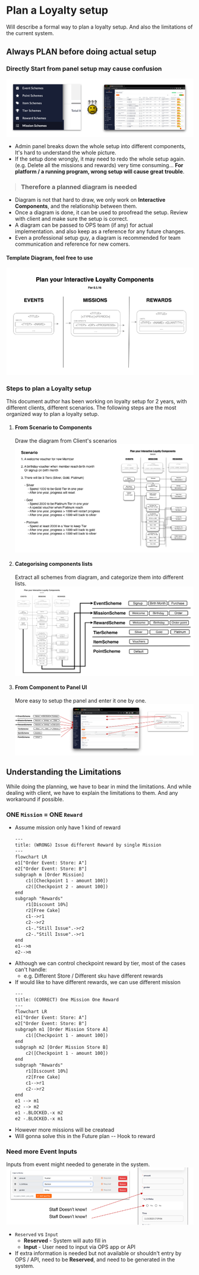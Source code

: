 # Plan a Loyalty setup
Will describe a formal way to plan a loyalty setup. And also the limitations of the current system.

## Always **PLAN** before doing actual setup

### Directly Start from panel setup may cause confusion

![Confusing Panel](../img/graph-confusing-panel.png)
 - Admin panel breaks down the whole setup into different components, It's hard to understand the whole picture.
 - If the setup done wrongly, it may need to redo the whole setup again. (e.g. Delete all the missions and rewards) very time consuming... **For platform / a running program, wrong setup will cause great trouble**.
> ### Therefore a planned diagram is needed
 - Diagram is not that hard to draw, we only work on **Interactive Components**, and the relationship between them.
 - Once a diagram is done, it can be used to proofread the setup. Review with client and make sure the setup is correct.
 - A diagram can be passed to OPS team (if any) for actual implementation. and also keep as a reference for any future changes.
 - Even a professional setup guy, a diagram is recommended for team communication and reference for new comers.
#### Template Diagram, feel free to use
![Components Plan](../img/template-components-plan.png)


### Steps to plan a Loyalty setup
This document author has been working on loyalty setup for 2 years, with different clients, different scenarios. The following steps are the most organized way to plan a loyalty setup.

1. #### From Scenario to Components
    Draw the diagram from Client's scenarios
    ![From scenario to components](../img/graph-from-scenarios-to-diagram.png)

2. #### Categorising components lists
    Extract all schemes from diagram, and categorize them into different lists.
    ![From scenario to components](../img/graph-diagram-to-component-lists.png)
1. #### From Component to Panel UI
    More easy to setup the panel and enter it one by one.
    ![From components to setup](../img/graph-from-components-to-setup.png)

## Understanding the **Limitations**
While doing the planning, we have to bear in mind the limitations. And while dealing with client, we have to explain the limitations to them. And any workaround if possible.

### ONE `Mission` = ONE `Reward`
- Assume mission only have 1 kind of reward
    ```mermaid
    ---
    title: (WRONG) Issue different Reward by single Mission
    ---
    flowchart LR
    e1["Order Event: Store: A"]
    e2["Order Event: Store: B"]
    subgraph m [Order Mission]
        c1([Checkpoint 1 - amount 100])
        c2([Checkpoint 2 - amount 100])
    end
    subgraph "Rewards"
        r1[Discount 10%]
        r2[Free Cake]
        c1-->r1
        c2-->r2
        c1-."Still Issue".->r2
        c2-."Still Issue".->r1
    end
    e1-->m
    e2-->m
    ```
- Although we can control checkpoint reward by tier, most of the cases can't handle:
    - e.g. Different Store / Different sku have different rewards
- If would like to have different rewards, we can use different mission
    ```mermaid
    ---
    title: (CORRECT) One Mission One Reward
    ---
    flowchart LR
    e1["Order Event: Store: A"]
    e2["Order Event: Store: B"]
    subgraph m1 [Order Mission Store A]
        c1([Checkpoint 1 - amount 100])
    end
    subgraph m2 [Order Mission Store B]
        c2([Checkpoint 1 - amount 100])
    end
    subgraph "Rewards"
        r1[Discount 10%]
        r2[Free Cake]
        c1-->r1
        c2-->r2
    end
    e1 --> m1
    e2 --> m2
    e1 -.BLOCKED.-x m2
    e2 -.BLOCKED.-x m1
    ```
- However more missions will be createad
- Will gonna solve this in the Future plan -- Hook to reward

### Need more Event Inputs
Inputs from event might needed to generate in the system.
![From scenario to components](../img/ui-ops-unable-entry-fields.png)
- `Reserved` vs `Input`
    - **Reserved** - System will auto fill in
    - **Input** - User need to input via OPS app or API
- If extra information is needed but not available or shouldn't entry by OPS / API, need to be **Reserved**, and need to be generated in the system.

